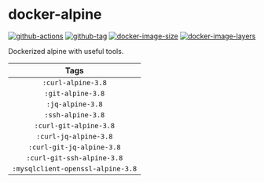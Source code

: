 # docker-alpine

[![github-actions](https://github.com/theohbrothers/docker-alpine/workflows/build/badge.svg)](https://github.com/theohbrothers/docker-alpine/actions)
[![github-tag](https://img.shields.io/github/tag/theohbrothers/docker-alpine)](https://github.com/theohbrothers/docker-alpine/releases/)
[![docker-image-size](https://img.shields.io/microbadger/image-size/theohbrothers/docker-alpine/latest)](https://hub.docker.com/r/theohbrothers/docker-alpine)
[![docker-image-layers](https://img.shields.io/microbadger/layers/theohbrothers/docker-alpine/latest)](https://hub.docker.com/r/theohbrothers/docker-alpine)

Dockerized alpine with useful tools.

| Tags |
|:-------:| 
| `:curl-alpine-3.8` | 
| `:git-alpine-3.8` | 
| `:jq-alpine-3.8` | 
| `:ssh-alpine-3.8` | 
| `:curl-git-alpine-3.8` | 
| `:curl-jq-alpine-3.8` | 
| `:curl-git-jq-alpine-3.8` | 
| `:curl-git-ssh-alpine-3.8` | 
| `:mysqlclient-openssl-alpine-3.8` |

